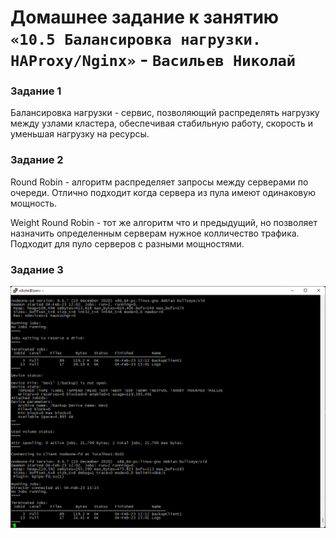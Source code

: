 
# Домашнее задание к занятию `«10.5 Балансировка нагрузки. HAProxy/Nginx»` - `Васильев Николай`


### Задание 1

Балансировка нагрузки - сервис, позволяющий распределять нагрузку между узлами кластера, обеспечивая стабильную работу, скорость и уменьшая нагрузку на ресурсы.

### Задание 2

Round Robin - алгоритм распределяет запросы между серверами по очереди. Отлично подходит когда сервера из пула имеют одинаковую мощность.

Weight Round Robin - тот же алгоритм что и предыдущий, но позволяет назначить определенным серверам нужное колличество трафика. Подходит для пуло серверов с разными мощностями.

### Задание 3

![img](../img/Снимок%20экрана_20230204_232326.png)
